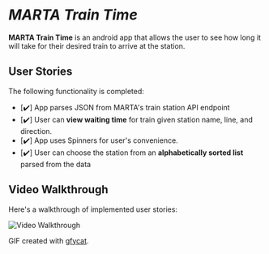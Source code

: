 # *MARTA Train Time*

**MARTA Train Time** is an android app that allows the user to see how long it will take for their desired train to arrive at the station.

## User Stories

The following functionality is completed:

* [✔️] App parses JSON from MARTA's train station API endpoint
* [✔️] User can **view waiting time** for train given station name, line, and direction.
* [✔️] App uses Spinners for user's convenience.
* [✔️] User can choose the station from an **alphabetically sorted list** parsed from the data

## Video Walkthrough

Here's a walkthrough of implemented user stories:

![Video Walkthrough](https://thumbs.gfycat.com/SharpGraciousBluetickcoonhound-size_restricted.gif)

GIF created with [gfycat](http://www.gfycat.com/).